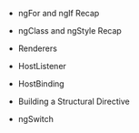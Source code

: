 
  - ngFor and ngIf Recap
  
  - ngClass and ngStyle Recap

  - Renderers
  
  - HostListener

  - HostBinding

  - Building a Structural Directive

  - ngSwitch
